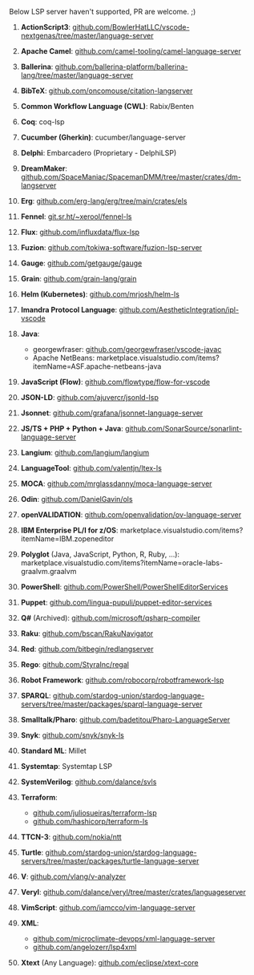Below LSP server haven't supported, PR are welcome. ;)

1. **ActionScript3**: [github.com/BowlerHatLLC/vscode-nextgenas/tree/master/language-server](https://github.com/BowlerHatLLC/vscode-nextgenas/tree/master/language-server)

3. **Apache Camel**: [github.com/camel-tooling/camel-language-server](https://github.com/camel-tooling/camel-language-server)

4. **Ballerina**: [github.com/ballerina-platform/ballerina-lang/tree/master/language-server](https://github.com/ballerina-platform/ballerina-lang/tree/master/language-server)

5. **BibTeX**: [github.com/oncomouse/citation-langserver](https://github.com/oncomouse/citation-langserver)

6. **Common Workflow Language (CWL)**: Rabix/Benten

7. **Coq**: coq-lsp

8. **Cucumber (Gherkin)**: cucumber/language-server

10. **Delphi**: Embarcadero (Proprietary - DelphiLSP)

11. **DreamMaker**: [github.com/SpaceManiac/SpacemanDMM/tree/master/crates/dm-langserver](https://github.com/SpaceManiac/SpacemanDMM/tree/master/crates/dm-langserver)

12. **Erg**: [github.com/erg-lang/erg/tree/main/crates/els](https://github.com/erg-lang/erg/tree/main/crates/els)

13. **Fennel**: [git.sr.ht/~xerool/fennel-ls](https://git.sr.ht/~xerool/fennel-ls)

14. **Flux**: [github.com/influxdata/flux-lsp](https://github.com/influxdata/flux-lsp)

15. **Fuzion**: [github.com/tokiwa-software/fuzion-lsp-server](https://github.com/tokiwa-software/fuzion-lsp-server)

16. **Gauge**: [github.com/getgauge/gauge](https://github.com/getgauge/gauge)

18. **Grain**: [github.com/grain-lang/grain](https://github.com/grain-lang/grain)

19. **Helm (Kubernetes)**: [github.com/mrjosh/helm-ls](https://github.com/mrjosh/helm-ls)

21. **Imandra Protocol Language**: [github.com/AestheticIntegration/ipl-vscode](https://github.com/AestheticIntegration/ipl-vscode)

22. **Java**: 
    - georgewfraser: [github.com/georgewfraser/vscode-javac](https://github.com/georgewfraser/vscode-javac)
    - Apache NetBeans: marketplace.visualstudio.com/items?itemName=ASF.apache-netbeans-java

23. **JavaScript (Flow)**: [github.com/flowtype/flow-for-vscode](https://github.com/flowtype/flow-for-vscode)

24. **JSON-LD**: [github.com/ajuvercr/jsonld-lsp](https://github.com/ajuvercr/jsonld-lsp)

25. **Jsonnet**: [github.com/grafana/jsonnet-language-server](https://github.com/grafana/jsonnet-language-server)

26. **JS/TS + PHP + Python + Java**: [github.com/SonarSource/sonarlint-language-server](https://github.com/SonarSource/sonarlint-language-server)

27. **Langium**: [github.com/langium/langium](https://github.com/langium/langium)

28. **LanguageTool**: [github.com/valentjn/ltex-ls](https://github.com/valentjn/ltex-ls)

29. **MOCA**: [github.com/mrglassdanny/moca-language-server](https://github.com/mrglassdanny/moca-language-server)

30. **Odin**: [github.com/DanielGavin/ols](https://github.com/DanielGavin/ols)

31. **openVALIDATION**: [github.com/openvalidation/ov-language-server](https://github.com/openvalidation/ov-language-server)

32. **IBM Enterprise PL/I for z/OS**: marketplace.visualstudio.com/items?itemName=IBM.zopeneditor

33. **Polyglot** (Java, JavaScript, Python, R, Ruby, …): marketplace.visualstudio.com/items?itemName=oracle-labs-graalvm.graalvm

34. **PowerShell**: [github.com/PowerShell/PowerShellEditorServices](https://github.com/PowerShell/PowerShellEditorServices)

35. **Puppet**: [github.com/lingua-pupuli/puppet-editor-services](https://github.com/lingua-pupuli/puppet-editor-services)

36. **Q#** (Archived): [github.com/microsoft/qsharp-compiler](https://github.com/microsoft/qsharp-compiler)

37. **Raku**: [github.com/bscan/RakuNavigator](https://github.com/bscan/RakuNavigator)

38. **Red**: [github.com/bitbegin/redlangserver](https://github.com/bitbegin/redlangserver)

39. **Rego**: [github.com/StyraInc/regal](https://github.com/StyraInc/regal)

40. **Robot Framework**: [github.com/robocorp/robotframework-lsp](https://github.com/robocorp/robotframework-lsp)

41. **SPARQL**: [github.com/stardog-union/stardog-language-servers/tree/master/packages/sparql-language-server](https://github.com/stardog-union/stardog-language-servers/tree/master/packages/sparql-language-server)

42. **Smalltalk/Pharo**: [github.com/badetitou/Pharo-LanguageServer](https://github.com/badetitou/Pharo-LanguageServer)

43. **Snyk**: [github.com/snyk/snyk-ls](https://github.com/snyk/snyk-ls)

44. **Standard ML**: Millet

45. **Systemtap**: Systemtap LSP

46. **SystemVerilog**: [github.com/dalance/svls](https://github.com/dalance/svls)

47. **Terraform**: 
    - [github.com/juliosueiras/terraform-lsp](https://github.com/juliosueiras/terraform-lsp)
    - [github.com/hashicorp/terraform-ls](https://github.com/hashicorp/terraform-ls)

48. **TTCN-3**: [github.com/nokia/ntt](https://github.com/nokia/ntt)

49. **Turtle**: [github.com/stardog-union/stardog-language-servers/tree/master/packages/turtle-language-server](https://github.com/stardog-union/stardog-language-servers/tree/master/packages/turtle-language-server)

50. **V**: [github.com/vlang/v-analyzer](https://github.com/vlang/v-analyzer)

51. **Veryl**: [github.com/dalance/veryl/tree/master/crates/languageserver](https://github.com/dalance/veryl/tree/master/crates/languageserver)

52. **VimScript**: [github.com/iamcco/vim-language-server](https://github.com/iamcco/vim-language-server)

53. **XML**: 
    - [github.com/microclimate-devops/xml-language-server](https://github.com/microclimate-devops/xml-language-server)
    - [github.com/angelozerr/lsp4xml](https://github.com/angelozerr/lsp4xml)

55. **Xtext** (Any Language): [github.com/eclipse/xtext-core](https://github.com/eclipse/xtext-core)
